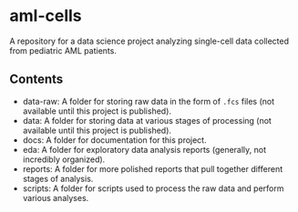 # aml-cells
A repository for a data science project analyzing single-cell data collected from pediatric AML patients. 

## Contents

* data-raw: A folder for storing raw data in the form of `.fcs` files (not available until this project is published). 
* data: A folder for storing data at various stages of processing (not available until this project is published). 
* docs: A folder for documentation for this project.
* eda: A folder for exploratory data analysis reports (generally, not incredibly organized). 
* reports: A folder for more polished reports that pull together different stages of analysis. 
* scripts: A folder for scripts used to process the raw data and perform various analyses. 
